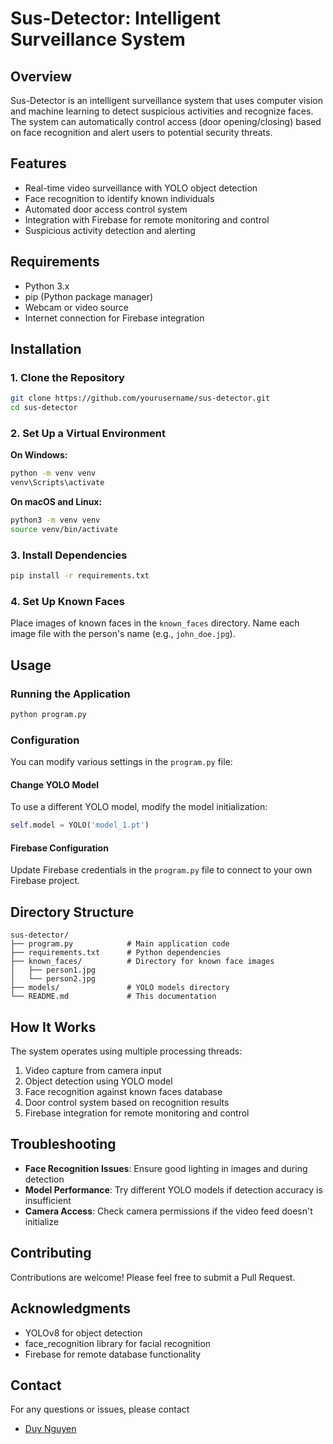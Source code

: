# Sus-Detector: Intelligent Surveillance System

## Overview

Sus-Detector is an intelligent surveillance system that uses computer vision and machine learning to detect suspicious activities and recognize faces. The system can automatically control access (door opening/closing) based on face recognition and alert users to potential security threats.

## Features

- Real-time video surveillance with YOLO object detection
- Face recognition to identify known individuals
- Automated door access control system
- Integration with Firebase for remote monitoring and control
- Suspicious activity detection and alerting

## Requirements

- Python 3.x
- pip (Python package manager)
- Webcam or video source
- Internet connection for Firebase integration

## Installation

### 1. Clone the Repository

```bash
git clone https://github.com/yourusername/sus-detector.git
cd sus-detector
```

### 2. Set Up a Virtual Environment

**On Windows:**

```bash
python -m venv venv
venv\Scripts\activate
```

**On macOS and Linux:**

```bash
python3 -m venv venv
source venv/bin/activate
```

### 3. Install Dependencies

```bash
pip install -r requirements.txt
```

### 4. Set Up Known Faces

Place images of known faces in the `known_faces` directory. Name each image file with the person's name (e.g., `john_doe.jpg`).

## Usage

### Running the Application

```bash
python program.py
```

### Configuration

You can modify various settings in the `program.py` file:

#### Change YOLO Model

To use a different YOLO model, modify the model initialization:

```python
self.model = YOLO('model_1.pt')
```

#### Firebase Configuration

Update Firebase credentials in the `program.py` file to connect to your own Firebase project.

## Directory Structure

```
sus-detector/
├── program.py            # Main application code
├── requirements.txt      # Python dependencies
├── known_faces/          # Directory for known face images
│   ├── person1.jpg
│   └── person2.jpg
├── models/               # YOLO models directory
└── README.md             # This documentation
```

## How It Works

The system operates using multiple processing threads:
1. Video capture from camera input
2. Object detection using YOLO model
3. Face recognition against known faces database
4. Door control system based on recognition results
5. Firebase integration for remote monitoring and control

## Troubleshooting

- **Face Recognition Issues**: Ensure good lighting in images and during detection
- **Model Performance**: Try different YOLO models if detection accuracy is insufficient
- **Camera Access**: Check camera permissions if the video feed doesn't initialize

## Contributing

Contributions are welcome! Please feel free to submit a Pull Request.

## Acknowledgments

- YOLOv8 for object detection
- face_recognition library for facial recognition
- Firebase for remote database functionality

## Contact
For any questions or issues, please contact
- [Duy Nguyen](mailto:nguyenducduypc160903@gmail.com)